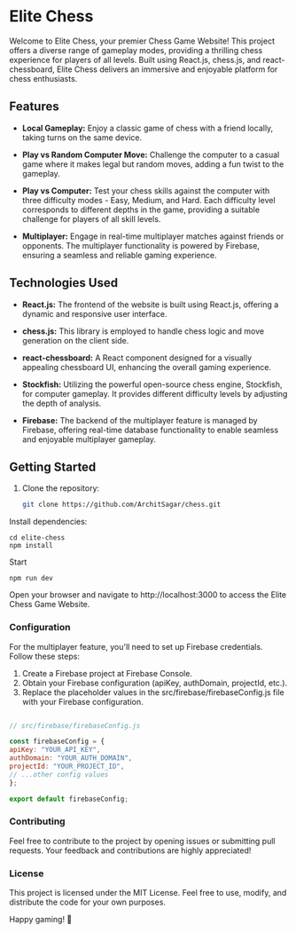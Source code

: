 # Elite Chess

Welcome to Elite Chess, your premier Chess Game Website! This project offers a diverse range of gameplay modes, providing a thrilling chess experience for players of all levels. Built using React.js, chess.js, and react-chessboard, Elite Chess delivers an immersive and enjoyable platform for chess enthusiasts.

## Features

- **Local Gameplay:** Enjoy a classic game of chess with a friend locally, taking turns on the same device.

- **Play vs Random Computer Move:** Challenge the computer to a casual game where it makes legal but random moves, adding a fun twist to the gameplay.

- **Play vs Computer:** Test your chess skills against the computer with three difficulty modes - Easy, Medium, and Hard. Each difficulty level corresponds to different depths in the game, providing a suitable challenge for players of all skill levels.

- **Multiplayer:** Engage in real-time multiplayer matches against friends or opponents. The multiplayer functionality is powered by Firebase, ensuring a seamless and reliable gaming experience.

## Technologies Used

- **React.js:** The frontend of the website is built using React.js, offering a dynamic and responsive user interface.

- **chess.js:** This library is employed to handle chess logic and move generation on the client side.

- **react-chessboard:** A React component designed for a visually appealing chessboard UI, enhancing the overall gaming experience.

- **Stockfish:** Utilizing the powerful open-source chess engine, Stockfish, for computer gameplay. It provides different difficulty levels by adjusting the depth of analysis.

- **Firebase:** The backend of the multiplayer feature is managed by Firebase, offering real-time database functionality to enable seamless and enjoyable multiplayer gameplay.

## Getting Started

1. Clone the repository:
   ```bash
   git clone https://github.com/ArchitSagar/chess.git
   

Install dependencies:

    cd elite-chess
    npm install

Start

    npm run dev
    

Open your browser and navigate to http://localhost:3000 to access the Elite Chess Game Website.

### Configuration
For the multiplayer feature, you'll need to set up Firebase credentials. Follow these steps:

1. Create a Firebase project at Firebase Console.
2. Obtain your Firebase configuration (apiKey, authDomain, projectId, etc.).
3. Replace the placeholder values in the src/firebase/firebaseConfig.js file with your Firebase configuration.

```javascript

// src/firebase/firebaseConfig.js

const firebaseConfig = {
apiKey: "YOUR_API_KEY",
authDomain: "YOUR_AUTH_DOMAIN",
projectId: "YOUR_PROJECT_ID",
// ...other config values
};

export default firebaseConfig;
```

### Contributing
Feel free to contribute to the project by opening issues or submitting pull requests. Your feedback and contributions are highly appreciated!

### License
This project is licensed under the MIT License. Feel free to use, modify, and distribute the code for your own purposes.

Happy gaming! 🌟
